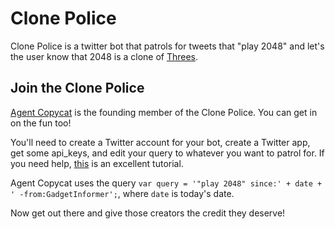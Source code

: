 # Clone Police

Clone Police is a twitter bot that patrols for tweets that "play 2048" and let's the user know that 2048 is a clone of [Threes](http://t.co/dspX6iSTnC).

## Join the Clone Police

[Agent Copycat](https://twitter.com/clonepolice) is the founding member of the Clone Police. You can get in on the fun too!

You'll need to create a Twitter account for your bot, create a Twitter app, get some api_keys, and edit your query to whatever you want to patrol for. If you need help, [this](http://ursooperduper.github.io/2014/10/27/twitter-bot-with-node-js-part-1.html) is an excellent tutorial.

Agent Copycat uses the query `var query = '"play 2048" since:' + date + ' -from:GadgetInformer';`, where `date` is today's date.

Now get out there and give those creators the credit they deserve!